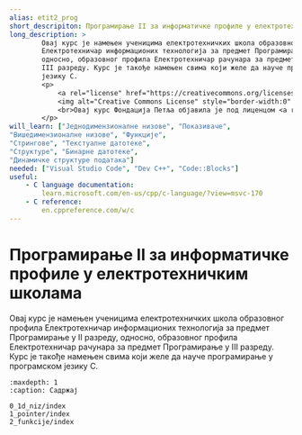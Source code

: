 ```yaml
---
alias: etit2_prog
short_descripiton: Програмирање II за информатичке профиле у електротехничким школама
long_description: >
        Овај курс је намењен ученицима електротехничких школа образовног профила
        Електротехничар информационих технологија за предмет Програмирање у II разреду,
        односно, образовног профила Електротехничар рачунара за предмет Програмирање у
        III разреду. Курс је такође намењен свима који желе да науче програмирање у програмском
        језику C.
        <p>
            <a rel="license" href="https://creativecommons.org/licenses/by/4.0/deed.sr_LATN">
            <img alt="Creative Commons License" style="border-width:0" src="https://i.creativecommons.org/l/by/4.0/88x31.png"></a>
            <br>Овај курс Фондација Петља објавила je под лиценцом <a rel="license" href="https://creativecommons.org/licenses/by/4.0/deed.sr_LATN">Creative Commons Autorstvo 4.0 Međunarodna Licenca (CC BY 4.0)</a>.
        </p>
will_learn: ["Једнодимензионалне низове", "Показиваче",
"Вишедимензионалне низове", "Функције",
"Стрингове", "Текстуалне датотеке",
"Структуре", "Бинарне датотеке",
"Динамичке структуре података"]
needed: ["Visual Studio Code", "Dev C++", "Code::Blocks"]
useful: 
    - C language documentation:
        learn.microsoft.com/en-us/cpp/c-language/?view=msvc-170
    - C reference:
        en.cppreference.com/w/c
---
```

# Програмирање II за информатичке профиле у електротехничким школама

Овај курс је намењен ученицима електротехничких школа образовног профила
Електротехничар информационих технологија за предмет Програмирање у II разреду,
односно, образовног профила Електротехничар рачунара за предмет Програмирање у
III разреду. Курс је такође намењен свима који желе да науче програмирање у програмском
језику C.

```{toctree}
:maxdepth: 1
:caption: Садржај

0_1d_niz/index
1_pointer/index
2_funkcije/index
```
